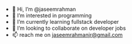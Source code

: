 - 👋 Hi, I’m @jaseemrahman
- 👀 I’m interested in programming
- 🌱 I’m currently learning fullstack developer
- 💞️ I’m looking to collaborate on developer jobs
- 📫 reach me on jaseemrahmanjr@gmail.com

<!---
jaseemrahman/jaseemrahman is a ✨ special ✨ repository because its `README.md` (this file) appears on your GitHub profile.
You can click the Preview link to take a look at your changes.
--->
